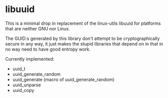 libuuid
=======

This is a minimal drop in replacement of the linux-utils libuuid for platforms
that are neither GNU nor Linux.

The GUID:s generated by this library don't attempt to be cryptographically
secure in any way, it just makes the stupid libraries that depend on in that
in no way need to have good entropy work.

Currently implemented:

- uuid\_t
- uuid\_generate\_random
- uuid\_generate (macro of uuid\_generate\_random)
- uuid\_unparse
- uuid\_copy
